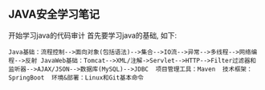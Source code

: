 ## JAVA安全学习笔记

开始学习java的代码审计
首先要学习java的基础, 如下:
```
Java基础：流程控制-->面向对象(包括语法)-->集合-->IO流-->异常-->多线程-->网络编程-->反射 JavaWeb基础：Tomcat-->XML/注解->Servlet-->HTTP-->Filter过滤器和监听器-->AJAX/JSON-->数据库(MySQL)-->JDBC  项目管理工具：Maven  技术框架：SpringBoot  环境&部署：Linux和Git基本命令

```



